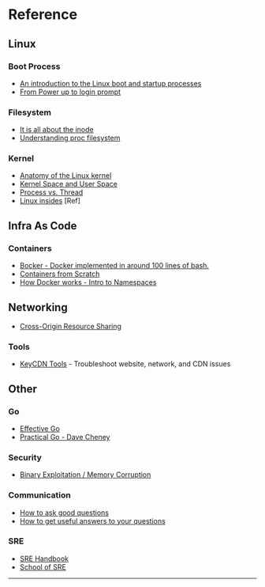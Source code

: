 # Reference

## Linux

### Boot Process

- [An introduction to the Linux boot and startup processes](https://opensource.com/article/17/2/linux-boot-and-startup)
- [From Power up to login prompt](http://www.scott-a-s.com/files/linux_boot.pdf)

### Filesystem

- [It is all about the inode](https://developer.ibm.com/articles/au-speakingunix14/)
- [Understanding proc filesystem](https://syedali.net/2013/08/20/understanding-proc-filesystem)

### Kernel

- [Anatomy of the Linux kernel](https://developer.ibm.com/articles/l-linux-kernel/)
- [Kernel Space and User Space](http://learnlinuxconcepts.blogspot.com/2014/02/kernel-space-and-user-space.html)
- [Process vs. Thread](https://www.baeldung.com/linux/process-vs-thread)
- [Linux insides](https://github.com/0xAX/linux-insides) [Ref]

## Infra As Code

### Containers

- [Bocker - Docker implemented in around 100 lines of bash.](https://github.com/p8952/bocker)
- [Containers from Scratch](https://ericchiang.github.io/post/containers-from-scratch/)
- [How Docker works - Intro to Namespaces](https://www.youtube.com/watch?v=-YnMr1lj4Z8)

## Networking

- [Cross-Origin Resource Sharing](https://developer.mozilla.org/en-US/docs/Web/HTTP/CORS)

### Tools

- [KeyCDN Tools](https://tools.keycdn.com/) - Troubleshoot website, network, and CDN issues

## Other

### Go

- [Effective Go](https://go.dev/doc/effective_go)
- [Practical Go - Dave Cheney](https://dave.cheney.net/practical-go/presentations/qcon-china.html)

### Security

- [Binary Exploitation / Memory Corruption](https://www.youtube.com/playlist?app=desktop&list=PLhixgUqwRTjxglIswKp9mpkfPNfHkzyeN)

### Communication

- [How to ask good questions](https://jvns.ca/blog/good-questions/?utm_source=pocket_mylist)
- [How to get useful answers to your questions](https://jvns.ca/blog/2021/10/21/how-to-get-useful-answers-to-your-questions/?utm_source=pocket_mylist)

### SRE

- [SRE Handbook](https://s905060.gitbooks.io/site-reliability-engineer-handbook/content/)
- [School of SRE](https://linkedin.github.io/school-of-sre/)

---
